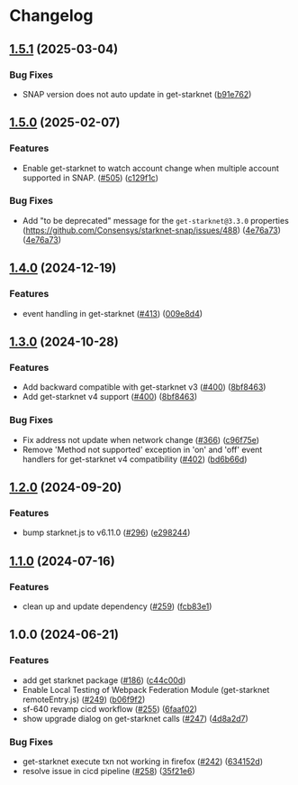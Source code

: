 # Changelog

## [1.5.1](https://github.com/Consensys/starknet-snap/compare/get-starknet-v1.5.0...get-starknet-v1.5.1) (2025-03-04)


### Bug Fixes

* SNAP version does not auto update in get-starknet ([b91e762](https://github.com/Consensys/starknet-snap/commit/b91e762a33c18345df9ae2501999c61b0b1a497f))

## [1.5.0](https://github.com/Consensys/starknet-snap/compare/get-starknet-v1.4.0...get-starknet-v1.5.0) (2025-02-07)


### Features


* Enable get-starknet to watch account change when multiple account supported in SNAP. ([#505](https://github.com/Consensys/starknet-snap/issues/505)) ([c129f1c](https://github.com/Consensys/starknet-snap/commit/c129f1c5d48f2a310c1c9ecb521b5fb9ed11f60c))


### Bug Fixes

* Add "to be deprecated" message for the `get-starknet@3.3.0` properties (https://github.com/Consensys/starknet-snap/issues/488) ([4e76a73](https://github.com/Consensys/starknet-snap/commit/4e76a7379593896b0190fda44e7f8143b463c98c)) ([4e76a73](https://github.com/Consensys/starknet-snap/commit/4e76a7379593896b0190fda44e7f8143b463c98c))

## [1.4.0](https://github.com/Consensys/starknet-snap/compare/get-starknet-v1.3.0...get-starknet-v1.4.0) (2024-12-19)


### Features

* event handling in get-starknet ([#413](https://github.com/Consensys/starknet-snap/issues/413)) ([009e8d4](https://github.com/Consensys/starknet-snap/commit/009e8d4f4bd549007e36545cecb9efd21becb314))

## [1.3.0](https://github.com/Consensys/starknet-snap/compare/get-starknet-v1.2.0...get-starknet-v1.3.0) (2024-10-28)


### Features

* Add backward compatible with get-starknet v3 ([#400](https://github.com/Consensys/starknet-snap/issues/400)) ([8bf8463](https://github.com/Consensys/starknet-snap/commit/8bf8463e0aefd3eb9e59f3cbcb44493e5de2fb5f))
* Add get-starknet v4 support ([#400](https://github.com/Consensys/starknet-snap/issues/400)) ([8bf8463](https://github.com/Consensys/starknet-snap/commit/8bf8463e0aefd3eb9e59f3cbcb44493e5de2fb5f))


### Bug Fixes

* Fix address not update when network change ([#366](https://github.com/Consensys/starknet-snap/issues/366)) ([c96f75e](https://github.com/Consensys/starknet-snap/commit/c96f75eb6c95b76513e3a0488d7ccdb3d59e5a71))
* Remove 'Method not supported' exception in 'on' and 'off' event handlers for get-starknet v4 compatibility ([#402](https://github.com/Consensys/starknet-snap/issues/402)) ([bd6b66d](https://github.com/Consensys/starknet-snap/commit/bd6b66d2cba8382711adbe6a6312f295e22c64b6))

## [1.2.0](https://github.com/Consensys/starknet-snap/compare/get-starknet-v1.1.0...get-starknet-v1.2.0) (2024-09-20)


### Features

* bump starknet.js to v6.11.0 ([#296](https://github.com/Consensys/starknet-snap/issues/296)) ([e298244](https://github.com/Consensys/starknet-snap/commit/e298244a5e68e2809ab6367330e104c53ca5c861))

## [1.1.0](https://github.com/Consensys/starknet-snap/compare/get-starknet-v1.0.0...get-starknet-v1.1.0) (2024-07-16)


### Features

* clean up and update dependency ([#259](https://github.com/Consensys/starknet-snap/issues/259)) ([fcb83e1](https://github.com/Consensys/starknet-snap/commit/fcb83e128fd4e483cdf9f4670e4e70e1d3876f7a))

## 1.0.0 (2024-06-21)


### Features

* add get starknet package ([#186](https://github.com/Consensys/starknet-snap/issues/186)) ([c44c00d](https://github.com/Consensys/starknet-snap/commit/c44c00d3340191d4b276579556c613308c32cc1d))
* Enable Local Testing of Webpack Federation Module (get-starknet remoteEntry.js) ([#249](https://github.com/Consensys/starknet-snap/issues/249)) ([b06f9f2](https://github.com/Consensys/starknet-snap/commit/b06f9f26e6fa5be001075d128032064444990c17))
* sf-640 revamp cicd workflow ([#255](https://github.com/Consensys/starknet-snap/issues/255)) ([6faaf02](https://github.com/Consensys/starknet-snap/commit/6faaf024bd0b8112e5cea930a2bf8aad564a9454))
* show upgrade dialog on get-starknet calls ([#247](https://github.com/Consensys/starknet-snap/issues/247)) ([4d8a2d7](https://github.com/Consensys/starknet-snap/commit/4d8a2d7948459033c91991c357f3fe2f620fe46b))


### Bug Fixes

* get-starknet execute txn not working in firefox ([#242](https://github.com/Consensys/starknet-snap/issues/242)) ([634152d](https://github.com/Consensys/starknet-snap/commit/634152d885e14d5c41e2caabfd8f45337bbb66c4))
* resolve issue in cicd pipeline ([#258](https://github.com/Consensys/starknet-snap/issues/258)) ([35f21e6](https://github.com/Consensys/starknet-snap/commit/35f21e6da20e69420bc8763fd5a4a84f192fbc87))
